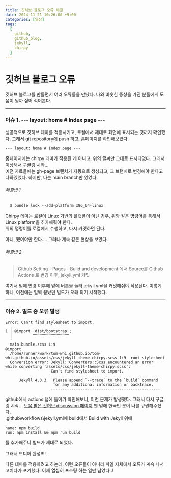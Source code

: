 ```yaml
---
title: 깃허브 블로그 오류 해결
date: 2024-11-21 10:26:00 +9:00
categories: [일상]
tags:
  [
    github,
    github_blog,
    jekyll,
    chirpy
  ]
---
```


# 깃허브 블로그 오류  

 깃허브 블로그를 만들면서 여러 오류들을 만났다. 나와 비슷한 증상을 가진 분들에게 도움이 될까 싶어 적어본다.  

---
### 이슈 1. --- layout: home # Index page ---  
 성공적으로 깃허브 테마를 적용시키고, 로컬에서 제대로 화면에 표시되는 것까지 확인했다. 그래서 git repository에 push 하고, 홈페이지를 확인해보았다.

```
--- layout: home # Index page ---
```  
홈페이지에는 chirpy 테마가 적용된 게 아니고, 위의 글씨만 그대로 표시되었다. 그래서 이상해서 구글링 시작...  
예전 자료들에는 gh-page 브랜치가 자동으로 생성되고, 그 브랜치로 변경해야 한다고 나와있었다. 하지만, 나는 main branch만 있었다.  

###### 해결법 1  
```
  $ bundle lock --add-platform x86_64-linux
```
Chirpy 테마는 로컬이 Linux 기반의 플랫폼이 아닌 경우, 위와 같은 명령어를 통해서 Linux platform을 추가해줘야 한다.  
위의 명령어를 로컬에서 수행하고, 다시 커밋하면 된다.  

아니, 됐어야만 한다.... 그러나 계속 같은 현상을 보였다.

###### 해결법 2  
> Github Setting - Pages - Bulid and development 에서 Source를 Github Actions 로 변경 이후, jekyll.yml 커밋  

여기서 밑에 변경 이후에 밑에 버튼을 눌러 jekyll.yml을 커밋해줘야 적용된다. 이렇게 하니, 이전에는 일찍 끝났던 빌드가 오래 되기 시작했다.  

---
### 이슈 2. 빌드 중 오류 발생
```
Error: Can't find stylesheet to import.
  ╷
1 │ @import 'dist/bootstrap';
  │         ^^^^^^^^^^^^^^^^
  ╵
  main.bundle.scss 1:9                                                                           @import
  /home/runner/work/tom-whi.github.io/tom-whi.github.io/assets/css/jekyll-theme-chirpy.scss 1:9  root stylesheet 
  Conversion error: Jekyll::Converters::Scss encountered an error while converting 'assets/css/jekyll-theme-chirpy.scss':
                    Can't find stylesheet to import.
                    ------------------------------------------------
      Jekyll 4.3.3   Please append `--trace` to the `build` command 
                     for any additional information or backtrace. 
                    ------------------------------------------------
```  

github에서 actions 탭에 들어가 확인해보니, 이런 문제가 발생했다. 그래서 다시 구글링 시작... 
[도움 받은 깃허브 discussion 페이지](https://github.com/cotes2020/jekyll-theme-chirpy/discussions/1809) 맨 밑에 한국인 분이 나를 구원해주셨다.  
.github\workflows\jekyll.yml에 build에서 Build with Jekyll 위에
```
name: npm build
run: npm install && npm run build
```
를 추가해주니 빌드가 제대로 되었다.  

그래서 드디어 완성!!!!  

다른 테마를 적용하려고 하는데, 이런 오류들이 아니라 파일 자체에서 오류가 계속 나서 고치다가 포기했다. 이제 열심히 포스팅 하는 일만 남았다..!